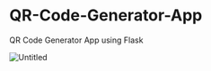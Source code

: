 # QR-Code-Generator-App
QR Code Generator App using Flask

![Untitled](https://github.com/DulithaHarasara/QR-Code-Generator-App/assets/129366975/62455d42-25bc-4c78-b2a0-53e7b21d41c9)

